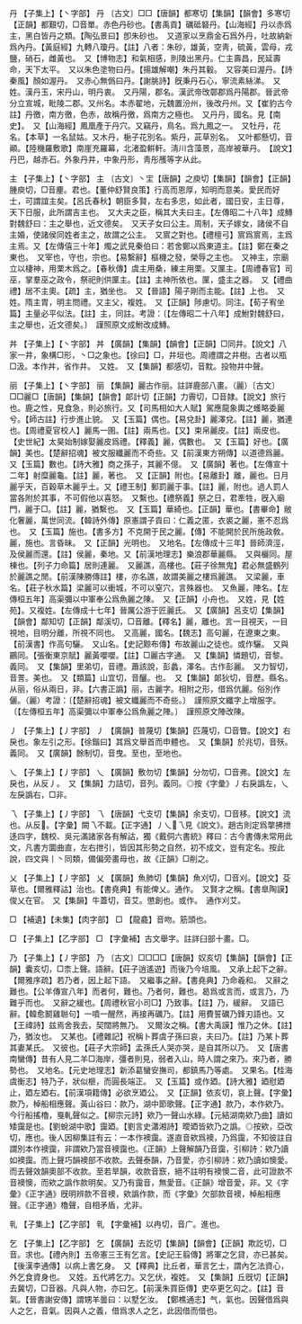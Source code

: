 <!-- { "loadSidebar": true } -->
丹	【子集上】【丶字部】	丹	〔古文〕□□【唐韻】都寒切【集韻】【韻會】多寒切【正韻】都艱切，□音單。赤色丹砂也。【書禹貢】礪砥砮丹。【山海經】丹以赤爲主，黑白皆丹之類。【陶弘景曰】卽朱砂也。　又道家以烹鼎金石爲外丹，吐故納新爲內丹。【黃庭經】九轉八瓊丹。【註】八者：朱砂，雄黃，空靑，硫黃，雲母，戎鹽，硝石，雌黃也。　又【博物志】和氣相感，則陵出黑丹。仁主壽昌，民延壽命，天下太平。　又以朱色塗物曰丹。【揚雄解嘲】朱丹其轂。　又容美曰渥丹。【詩秦風】顏如渥丹。　又赤心無僞曰丹。【謝朓詩】旣秉丹石心，寧流素絲涕。　又姓。漢丹玉，宋丹山，明丹衷。　又丹陽，郡名。漢武帝攺鄣郡爲丹陽郡。晉武帝分立宣城，毗陵二郡。又州名。本赤翟地，元魏置汾州，後改丹州。又【崔豹古今註】丹徼，南方徼，色赤，故稱丹徼，爲南方之極也。　又丹丹，國名。見【南史】。　又【山海經】鳳凰產于丹穴。又竊丹，鳥名。爲九鳳之一。　又牡丹，花名。【本草】一名鼠姑。又木丹，梔子花別名。紫丹，茈草別名。　又叶都懸切，音顚。【陸機羅敷歌】南崖充羅幕，北渚盈輧軒。淸川含藻景，高岸被華丹。　【說文】丹巴，越赤石。外象丹井，中象丹形，靑彤雘等字从此。

主	【子集上】【丶字部】	主	〔古文〕丶宔【唐韻】之庾切【集韻】【韻會】【正韻】腫庾切，□音麈。君也。【董仲舒賢良策】行高而恩厚，知明而意美。愛民而好士，可謂誼主矣。【呂氏春秋】朝臣多賢，左右多忠，如此者，國日安，主日尊，天下日服，此所謂吉主也。　又大夫之臣，稱其大夫曰主。【左傳昭二十八年】成鱄對魏舒曰：主之舉也，近文德矣。　又天子女曰公主。周制，天子嫁女，諸侯不自主婚，使諸侯同姓者主之，故謂之公主。　又賔之對也。【禮檀弓】賔爲賔焉，主爲主焉。又【左傳僖三十年】燭之武見秦伯曰：若舍鄭以爲東道主。【註】鄭在秦之東也。　又宰也，守也，宗也。【易繫辭】樞機之發，榮辱之主也。　又神主，宗廟立以棲神，用栗木爲之。【春秋傳】虞主用桑，練主用栗。又匰主。【周禮春官】司巫，掌羣巫之政令，祭祀則供匰主。【註】主神所依也。匰，盛主之器。　又【禮曲禮】居不主奧。【疏】主，猶坐也。　又【晉語】陽子剛而主能。【註】上也。　又姓。隋主胄，明主問禮。又主父，複姓。　又【正韻】陟慮切。同注。【荀子宥坐篇】主量必平似法。【註】主，同註。考證：〔【左傳昭二十八年】成鮒對魏舒曰，主之舉也，近文德矣。〕　謹照原文成鮒改成鱄。 

丼	【子集上】【丶字部】	丼	【廣韻】【集韻】【韻會】【正韻】□同井。【說文】八家一井，象構□形，丶□之象也。【徐曰】□，井垣也。周禮謂之井樹。古者以瓶□汲。本作丼，省作井。　又姓。　又【集韻】都感切，音黕。投物井中聲。

丽	【子集上】【丶字部】	丽	【集韻】麗古作丽。註詳鹿部八畫。（麗）〔古文〕□□麗□【唐韻】【集韻】【韻會】郞計切【正韻】力霽切，□音隷。【說文】旅行也。鹿之性，見食急，則必旅行。又【司馬相如大人賦】駕應龍象輿之蠖略委麗兮。【師古註】行步進止貌。　又【玉篇】偶也。【易兌卦】麗澤兌。【註】麗，猶連也。【周禮夏官校人】麗馬一圉。【註】兩馬也。【又】束帛麗皮。【註】兩皮也。【史世紀】太昊始制嫁娶麗皮爲禮。【釋義】麗，偶數也。　又【玉篇】好也。【廣韻】美也。【楚辭招魂】被文服纖麗而不奇些。又【前漢東方朔傳】以道德爲麗。　又【玉篇】數也。【詩大雅】商之孫子，其麗不億。　又【廣韻】著也。【左傳宣十二年】射糜麗龜。【註】麗，著也。　又【正韻】附也。【易離卦】離，麗也。日月麗乎天，百穀草木麗乎土。又【禮王制】郵罰麗于事。【註】麗，附也。過人罰人當各附於其事，不可假他以喜怒。　又繫也。【禮祭義】祭之日，君牽牲，旣入廟門，麗于□。【註】麗，猶繫也。　又【玉篇】華綺也。【正韻】華也。【書畢命】敝化奢麗，萬世同流。【韓詩外傳】原憲謂子貢曰：仁義之匿，衣裘之麗，憲不忍爲也。　又【玉篇】施也。【書多方】不克開于民之麗。【傳】不能開於民所施政敎。麗，施也。言昏昧。　又【正韻】光明也。　又地名。【左傳成十三年】晉師濟涇，及侯麗而還。【註】侯麗，秦地。又【前漢地理志】樂浪郡華麗縣。　又與欐同。屋棟也。【列子力命篇】居則連麗。　又麗譙，高樓也。【莊子徐無鬼】君必無盛鶴列於麗譙之閒。【前漢陳勝傳註】樓，亦名譙，故謂美麗之樓爲麗譙。　又梁麗，車名。【莊子秋水篇】梁麗可以衝城，不可以窒穴，言殊器也。　又魚麗，陣名。【左傳桓五年】高渠彌以中軍奉公爲魚麗之陳。　又【正韻】小舟也。　又姓，見【姓苑】。又複姓。【左傳成十七年】晉厲公游于匠麗氏。　又【廣韻】呂支切【集韻】【韻會】鄰知切【正韻】鄰溪切，□音離。【釋名】麗，離也。言一目視天，一目視地，目明分離，所視不同也。　又高麗，國名。【魏志】高句麗，在遼東之東。【前漢書】作高句驪。　又山名。【史記黥布傳】布故麗山之徒也。或作驪。　又與鸝同。【張衡東京賦】麗黃嚶嚶。【註】□麗古字通。　又【集韻】憐題切，音黎。義同。　又【集韻】里弟切，音禮。蕭該說，彭蠡，澤名。古作彭麗。　又力智切，音詈。美也。　又【類篇】山宜切，音釃。也。　又【集韻】郞狄切，音歷。縣名。　从丽，俗从兩日，非。【六書正譌】丽，古麗字。相附之形，借爲伉麗。俗別作儷。（麗）考證：〔【楚辭招魂】被文纖麗而不奇些。〕　謹照原文纖字上增服字。〔【左傳桓五年】高渠彌以中軍奉公爲魚麗之陣。〕　謹照原文陣改陳。

丿	【子集上】【丿字部】	丿	【廣韻】普蔑切【集韻】匹蔑切，□音瞥。【說文】右戾也。象左引之形。【徐鍇曰】其爲文舉首而申體也。　又【集韻】於兆切，音殀。義同。　又【廣韻】餘制切，音曳。至也，至地也。

乀	【子集上】【丿字部】	乀	【廣韻】敷勿切【集韻】分勿切，□音弗。【說文】左戾也，从反丿。　又【集韻】力詰切，音列。義同。◎按《字彙》丿右戾譌左，乀左戾譌右，□非。

乁	【子集上】【丿字部】	乁	【唐韻】弋支切【集韻】余支切，□音移。【說文】流也。从反。【字彙】闕乁不載。【正字通】丿乀乁見《說文》。趙古則定爲撆拂抴迻四字，魏校、吳元滿諸家各有解詁，獨《戴侗六書統》釋曰：古今書傳未常用此文，凡書方圜曲直，左右抴引，皆因其形勢之自然，初不成文，豈有定名。按此說，四文與丨丶同類，備偏旁畫母也，故《正韻》□削之。

乂	【子集上】【丿字部】	乂	【廣韻】魚肺切【集韻】魚刈切，□音刈。【說文】芟草也。【爾雅釋詁】治也。【書堯典】有能俾乂。通作。　又賢才之稱。【書臯陶謨】俊乂在官。　又【集韻】牛蓋切，音艾。懲創也。或作。　通作刈艾。

□	【補遺】【未集】【肉字部】	□	【龍龕】音吻。筋頭也。

□	【子集上】【乙字部】	□	【字彙補】古文舉字。註詳臼部十畫。□。

乃	【子集上】【丿字部】	乃	〔古文〕□□□□【唐韻】奴亥切【集韻】【韻會】【正韻】囊亥切，□柰上聲。語辭。【莊子逍遙遊】而後乃今培風。　又承上起下之辭。【爾雅序疏】若乃者，因上起下語。　又繼事之辭。【書堯典】乃命羲和。　又辭之難也。【公羊傳宣八年】而者何，難也。乃者何，難也。曷爲或言而，或言乃，乃難乎而也。　又辭之緩也。【周禮秋官小司□】乃致事。【註】乃，緩辭。　又語已辭。【韓愈鬭雞聮句】一噴一醒然，再接再礪乃。【註】用費誓礪乃鋒刃語也。又【王禕詩】兹焉舍我去，契闊將無乃。　又爾汝之稱。【書大禹謨】惟乃之休。【註】乃，猶汝也。　又某也。【禮雜記】祝稱卜葬虞子孫曰哀，夫曰乃。【註】乃某卜葬其妻某氏。　又彼也。【莊子大宗師】孟孫氏人哭亦哭，是自其所以乃。　又【唐書南蠻傳】昔有人見二羊□海岸，彊者則見，弱者入山，時人謂之來乃。來乃者，勝勢也。　又地名。【元史地理志】新添葛蠻安撫司，都鎮馬乃等處。　又果名。【桂海虞衡志】特乃子，狀似榧，而圓長端正。　又【玉篇】或作廼。【詩大雅】廼慰廼止，廼左廼右。【前漢項籍傳】必欲烹廼公。　又【正韻】依亥切，哀上聲。【字彙】款乃，棹船相應聲。黃山谷曰：款乃，湖中節歌聲。【正字通】款乃，本作欸乃。今行船搖櫓，戛軋聲似之。【柳宗元詩】欸乃一聲山水綠。【元結湖南欸乃曲】讀如矮靄是也。【劉蛻湖中歌】靄廼。【劉言史瀟湘詩】曖廼皆欸乃之譌。◎按欸，亞改切，應也。後人因柳集註有云：一本作襖靄。遂直音欸爲襖，乃爲靄，不知彼註自謂別本作襖靄，非謂欸乃當音襖靄也。《正韻》上聲解韻乃音靄，引柳詩：欸乃讀如襖靄。而上聲巧韻襖部不收款。去聲泰韻，乃音愛，亦引柳詩：欸乃讀如懊愛。而去聲效韻奧部不收款。至若旱韻，收款音窾，絕不註明有襖懊二音，此可證款不音襖懊，而欸之譌作款明矣。又乃有靄音，無愛音。《正韻》增音愛，非。又《字彙》《正字通》旣明辨款不音襖，欸譌作款，而《字彙》欠部款音襖，棹船相應聲。《正字通》櫓聲，自相矛盾，尤非。

乵	【子集上】【乙字部】	乵	【字彙補】以冉切，音广。進也。

乞	【子集上】【乙字部】	乞	【廣韻】去訖切【集韻】【韻會】【正韻】欺訖切，□音。求也。【禮內則】五帝憲三王有乞言。【史記王翦傳】將軍之乞貸，亦已甚矣。【後漢李通傳】以病上書乞身。　又【釋典】比丘者，華言乞士，謂內乞法資心，外乞食資身也。　又姓。五代將乞力。又乞伏，複姓。　又【集韻】丘旣切【正韻】去冀切，□音器。凡與人物，亦曰乞。【前漢朱買臣傳】吏卒更乞匃之。【註】音氣。【晉書謝安傳】謂甥羊曇曰：以墅乞汝。　【鄭樵通志】气，氣也。因聲借爲與人之乞，音氣。因與人之義，借爲求人之乞，此因借而借也。

